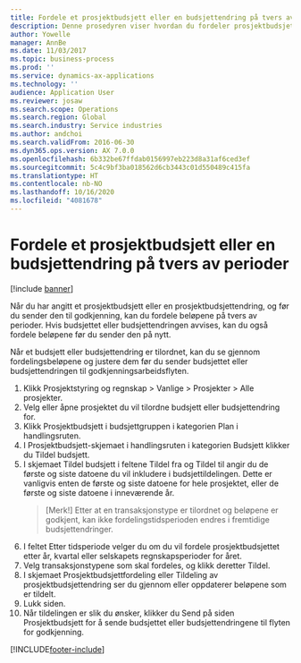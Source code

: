 ```yaml
---
title: Fordele et prosjektbudsjett eller en budsjettendring på tvers av perioder
description: Denne prosedyren viser hvordan du fordeler prosjektbudsjettbeløp på tvers av perioder.
author: Yowelle
manager: AnnBe
ms.date: 11/03/2017
ms.topic: business-process
ms.prod: ''
ms.service: dynamics-ax-applications
ms.technology: ''
audience: Application User
ms.reviewer: josaw
ms.search.scope: Operations
ms.search.region: Global
ms.search.industry: Service industries
ms.author: andchoi
ms.search.validFrom: 2016-06-30
ms.dyn365.ops.version: AX 7.0.0
ms.openlocfilehash: 6b332be67ffdab0156997eb223d8a31af6ced3ef
ms.sourcegitcommit: 5c4c9bf3ba018562d6cb3443c01d550489c415fa
ms.translationtype: HT
ms.contentlocale: nb-NO
ms.lasthandoff: 10/16/2020
ms.locfileid: "4081678"
---
```

# <a name="allocate-a-project-budget-or-budget-revision-across-periods"></a>Fordele et prosjektbudsjett eller en budsjettendring på tvers av perioder

[!include [banner](../../includes/banner.md)]

Når du har angitt et prosjektbudsjett eller en prosjektbudsjettendring, og før du sender den til godkjenning, kan du fordele beløpene på tvers av perioder. Hvis budsjettet eller budsjettendringen avvises, kan du også fordele beløpene før du sender den på nytt. 

Når et budsjett eller budsjettendring er tilordnet, kan du se gjennom fordelingsbeløpene og justere dem før du sender budsjettet eller budsjettendringen til godkjenningsarbeidsflyten. 

1. Klikk Prosjektstyring og regnskap > Vanlige > Prosjekter > Alle prosjekter. 
2. Velg eller åpne prosjektet du vil tilordne budsjett eller budsjettendring for. 
3. Klikk Prosjektbudsjett i budsjettgruppen i kategorien Plan i handlingsruten. 
4. I Prosjektbudsjett-skjemaet i handlingsruten i kategorien Budsjett klikker du Tildel budsjett. 
5. I skjemaet Tildel budsjett i feltene Tildel fra og Tildel til angir du de første og siste datoene du vil inkludere i budsjettildelingen. Dette er vanligvis enten de første og siste datoene for hele prosjektet, eller de første og siste datoene i inneværende år.  
   > [Merk!] Etter at en transaksjonstype er tilordnet og beløpene er godkjent, kan ikke fordelingstidsperioden endres i fremtidige budsjettendringer. 
6. I feltet Etter tidsperiode velger du om du vil fordele prosjektbudsjettet etter år, kvartal eller selskapets regnskapsperioder for året.
7. Velg transaksjonstypene som skal fordeles, og klikk deretter Tildel. 
8. I skjemaet Prosjektbudsjettfordeling eller Tildeling av prosjektbudsjettendring ser du gjennom eller oppdaterer beløpene som er tildelt. 
9. Lukk siden.
10. Når tildelingen er slik du ønsker, klikker du Send på siden Prosjektbudsjett for å sende budsjettet eller budsjettendringene til flyten for godkjenning.  




[!INCLUDE[footer-include](../../includes/footer-banner.md)]